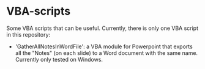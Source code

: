 # VBA-scripts
 
Some VBA scripts that can be useful.
Currently, there is only one VBA script in this repository:

- 'GatherAllNotesInWordFile': a VBA module for Powerpoint that
exports all the "Notes" (on each slide) to a Word document with the same name.
Currently only tested on Windows.